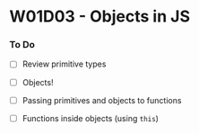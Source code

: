# W01D03 - Objects in JS

### To Do
- [ ] Review primitive types
- [ ] Objects!
- [ ] Passing primitives and objects to functions
- [ ] Functions inside objects (using `this`)








